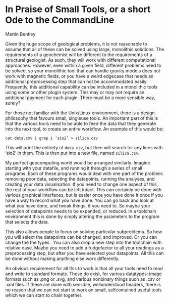 # In Praise of Small Tools, or a short Ode to the Command­Line 

Martin Bentley
 
Given the huge scope of geological problems, it is not reasonable to assume that all 
of these can be solved using large, monolithic solutions. The requirements of a geochemist 
will be different to the requirements of a structural geologist. As such, they will work with 
different computational approaches. However, even within a given field, different problems 
need to be solved, so your monolithic tool that can handle gravity models does not work with 
magnetic fields, or you have a weird edge­case that needs an additional pre­processing step 
that can not be accommodated easily. Frequently, this additional capability can be included 
in a monolithic tools using some or other plugin system. This may or may not require an 
additional payment for each plugin. There must be a more sensible way, surely? 
 
For those not familiar with the Unix/Linux environment, there is a design philosophy that 
favours small, single­use tools. An important part of this is that the various tools need to be 
able to feed the data that they generate into the next tool, to create an entire workflow. An 
example of this would be: 

    cat data.csv | grep ­i ‘sio2’ > silica.csv
 
This will print the entirety of `data.csv`, but then will search for any lines with ‘sio2’ in them. 
This is then put into a new file, named `silica.csv`. 
 
My perfect geocomputing world would be arranged similarly. Imagine starting with your 
datafile, and running it through a series of small programs. Each of these programs would 
deal with one part of the problem: removing poor data, selecting the datapoints, running the 
analyses, and creating your data visualisation. If you need to change one aspect of this, the 
rest of your workflow can be left intact. This can certainly be done with various graphical 
interfaces, but is easier once you have done it once if you have a way to record what you 
have done. You can go back and look at what you have done, and tweak things, if you need 
to. So maybe your selection of datapoints needs to be expanded, or reduced. In a toolchain 
environment this is done by simply altering the parameters to the program that selects the 
data. 
 
This also allows people to focus on solving particular sub­problems. So how you will select 
the datapoints can be changed, and improved. Or you can change the the types . You can 
also drop a new step into the toolchain with relative ease. Maybe you need to add a 
fudge­factor to all your readings as a pre­processing step, but after you have selected your 
datapoints. All this can be done without making anything else work differently. 
 
An obvious requirement for all this to work is that all your tools need to read and write to 
standard formats. These do exist, for various data­types: image formats such as .png or 
.svg, and various non­binary things such as .csv or .xml files. If these are done with sensible, 
well­understood headers, there is no reason that we can not start to work on small, 
self­contained useful tools which we can start to chain together. 
